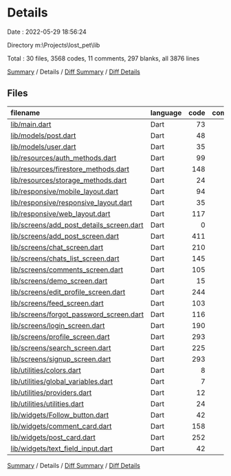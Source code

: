 # Details

Date : 2022-05-29 18:56:24

Directory m:\Projects\lost_pet\lib

Total : 30 files,  3568 codes, 11 comments, 297 blanks, all 3876 lines

[Summary](results.md) / Details / [Diff Summary](diff.md) / [Diff Details](diff-details.md)

## Files
| filename | language | code | comment | blank | total |
| :--- | :--- | ---: | ---: | ---: | ---: |
| [lib/main.dart](/lib/main.dart) | Dart | 73 | 0 | 6 | 79 |
| [lib/models/post.dart](/lib/models/post.dart) | Dart | 48 | 0 | 5 | 53 |
| [lib/models/user.dart](/lib/models/user.dart) | Dart | 35 | 0 | 5 | 40 |
| [lib/resources/auth_methods.dart](/lib/resources/auth_methods.dart) | Dart | 99 | 0 | 14 | 113 |
| [lib/resources/firestore_methods.dart](/lib/resources/firestore_methods.dart) | Dart | 148 | 0 | 25 | 173 |
| [lib/resources/storage_methods.dart](/lib/resources/storage_methods.dart) | Dart | 24 | 1 | 9 | 34 |
| [lib/responsive/mobile_layout.dart](/lib/responsive/mobile_layout.dart) | Dart | 94 | 0 | 12 | 106 |
| [lib/responsive/responsive_layout.dart](/lib/responsive/responsive_layout.dart) | Dart | 35 | 1 | 6 | 42 |
| [lib/responsive/web_layout.dart](/lib/responsive/web_layout.dart) | Dart | 117 | 0 | 11 | 128 |
| [lib/screens/add_post_details_screen.dart](/lib/screens/add_post_details_screen.dart) | Dart | 0 | 0 | 1 | 1 |
| [lib/screens/add_post_screen.dart](/lib/screens/add_post_screen.dart) | Dart | 411 | 3 | 22 | 436 |
| [lib/screens/chat_screen.dart](/lib/screens/chat_screen.dart) | Dart | 210 | 0 | 19 | 229 |
| [lib/screens/chats_list_screen.dart](/lib/screens/chats_list_screen.dart) | Dart | 145 | 1 | 11 | 157 |
| [lib/screens/comments_screen.dart](/lib/screens/comments_screen.dart) | Dart | 105 | 1 | 6 | 112 |
| [lib/screens/demo_screen.dart](/lib/screens/demo_screen.dart) | Dart | 15 | 0 | 6 | 21 |
| [lib/screens/edit_profile_screen.dart](/lib/screens/edit_profile_screen.dart) | Dart | 244 | 0 | 21 | 265 |
| [lib/screens/feed_screen.dart](/lib/screens/feed_screen.dart) | Dart | 103 | 0 | 6 | 109 |
| [lib/screens/forgot_password_screen.dart](/lib/screens/forgot_password_screen.dart) | Dart | 116 | 0 | 14 | 130 |
| [lib/screens/login_screen.dart](/lib/screens/login_screen.dart) | Dart | 190 | 0 | 11 | 201 |
| [lib/screens/profile_screen.dart](/lib/screens/profile_screen.dart) | Dart | 293 | 1 | 14 | 308 |
| [lib/screens/search_screen.dart](/lib/screens/search_screen.dart) | Dart | 225 | 1 | 9 | 235 |
| [lib/screens/signup_screen.dart](/lib/screens/signup_screen.dart) | Dart | 293 | 0 | 27 | 320 |
| [lib/utilities/colors.dart](/lib/utilities/colors.dart) | Dart | 8 | 0 | 2 | 10 |
| [lib/utilities/global_variables.dart](/lib/utilities/global_variables.dart) | Dart | 7 | 0 | 2 | 9 |
| [lib/utilities/providers.dart](/lib/utilities/providers.dart) | Dart | 12 | 0 | 4 | 16 |
| [lib/utilities/utilities.dart](/lib/utilities/utilities.dart) | Dart | 24 | 0 | 5 | 29 |
| [lib/widgets/Follow_button.dart](/lib/widgets/Follow_button.dart) | Dart | 42 | 0 | 3 | 45 |
| [lib/widgets/comment_card.dart](/lib/widgets/comment_card.dart) | Dart | 158 | 0 | 8 | 166 |
| [lib/widgets/post_card.dart](/lib/widgets/post_card.dart) | Dart | 252 | 2 | 8 | 262 |
| [lib/widgets/text_field_input.dart](/lib/widgets/text_field_input.dart) | Dart | 42 | 0 | 5 | 47 |

[Summary](results.md) / Details / [Diff Summary](diff.md) / [Diff Details](diff-details.md)